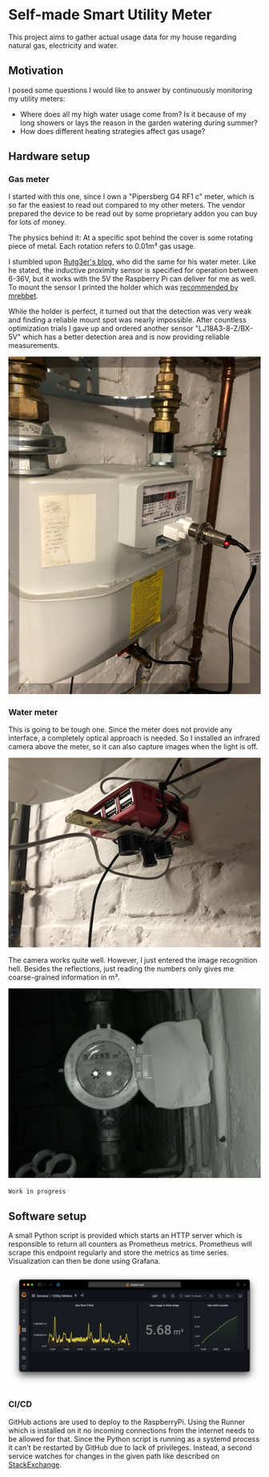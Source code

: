 # Self-made Smart Utility Meter
This project aims to gather actual usage data for my house regarding natural gas, electricity and water.

## Motivation
I posed some questions I would like to answer by continuously monitoring my utility meters:
 - Where does all my high water usage come from? Is it because of my long showers or lays the reason in the garden watering during summer?
 - How does different heating strategies affect gas usage?


## Hardware setup

### Gas meter

I started with this one, since I own a "Pipersberg G4 RF1 c" meter, which is so far the easiest to read out compared to my other meters. The vendor prepared the device to be read out by some proprietary addon you can buy for lots of money.

The physics behind it: At a specific spot behind the cover is some rotating piece of metal. Each rotation refers to 0.01m³ gas usage.

I stumbled upon [Rutg3er's blog](https://rutg3r.com/watermeter-reading-with-inductive-proximity-sensor/), who did the same for his water meter. Like he stated, the  inductive proximity sensor is specified for operation between 6-36V, but it works with the 5V the Raspberry Pi can deliver for me as well. To mount the sensor I printed the holder which was [recommended by mrebbet](https://github.com/RolandColored/smartmeter/issues/4#issuecomment-801651757).

While the holder is perfect, it turned out that the detection was very weak and finding a reliable mount spot was nearly impossible. After countless optimization trials I gave up and ordered another sensor "LJ18A3-8-Z/BX-5V" which has a better detection area and is now providing reliable measurements.

![gas meter](readme-images/gas.jpg)


### Water meter

This is going to be tough one. Since the meter does not provide any interface, a completely optical approach is needed. So I installed an infrared camera above the meter, so it can also capture images when the light is off.

![water meter](readme-images/water.jpg)

The camera works quite well. However, I just entered the image recognition hell. Besides the reflections, just reading the numbers only gives me coarse-grained information in m³.

![water meter](readme-images/water-capture.jpg)

`Work in progress`


## Software setup

A small Python script is provided which starts an HTTP server which is responsible to return all counters as Prometheus metrics. Prometheus will scrape this endpoint regularly and store the metrics as time series. Visualization can then be done using Grafana.

![Grafana](readme-images/grafana.png)


### CI/CD
GitHub actions are used to deploy to the RaspberryPi. Using the Runner which is installed on it no incoming connections from the internet needs to be allowed for that. Since the Python script is running as a systemd process it can't be restarted by GitHub due to lack of privileges. Instead, a second service watches for changes in the given path like described on [StackExchange](https://superuser.com/questions/1171751/restart-systemd-service-automatically-whenever-a-directory-changes-any-file-ins/1276457).


